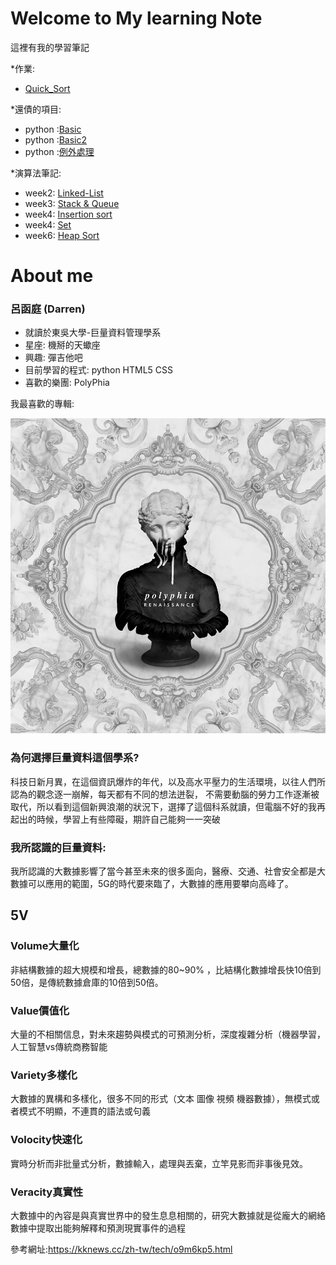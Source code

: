 # Welcome to My learning Note

這裡有我的學習筆記

*作業:
 * [Quick_Sort](https://github.com/DarrenLUCreate/Darren-s-github.memo/tree/master/Quick_sort)
 
*還債的項目:
 * python :[Basic](https://github.com/DarrenLUCreate/Darren-s-github.memo/blob/master/Python/Basic1.md)
 * python :[Basic2](https://github.com/DarrenLUCreate/Darren-s-github.memo/blob/master/Python/Data%20Structure.md)
 * python :[例外處理](https://github.com/DarrenLUCreate/Darren-s-github.memo/blob/master/Python/%E4%BE%8B%E5%A4%96%E8%99%95%E7%90%86.md)

*演算法筆記:
  * week2: [Linked-List](https://github.com/DarrenLUCreate/Darren-s-github.memo/blob/master/LinkedList.md)
  * week3: [Stack & Queue](https://github.com/DarrenLUCreate/Darren-s-github.memo/blob/master/Stack%26Queue.md)
  * week4: [Insertion sort](https://github.com/DarrenLUCreate/Darren-s-github.memo/blob/master/Insertion%20Sort.md)
  * week4: [Set](https://github.com/DarrenLUCreate/Darren-s-github.memo/blob/master/Data%20Structure/Set.md)
  * week6: [Heap Sort](https://github.com/DarrenLUCreate/Darren-s-github.memo/blob/master/Week%206%20Heap_sort/Heap_sort.md)

# About me

### **呂函庭** (Darren)
* 就讀於東吳大學-巨量資料管理學系
* 星座: 機掰的天蠍座
* 興趣: 彈吉他吧
* 目前學習的程式: python HTML5 CSS
* 喜歡的樂團: PolyPhia 

我最喜歡的專輯:

![](https://github.com/DarrenLUCreate/DarreNC/blob/master/Img/polyphia.jpg)

### 為何選擇巨量資料這個學系?

科技日新月異，在這個資訊爆炸的年代，以及高水平壓力的生活環境，以往人們所認為的觀念逐一崩解，每天都有不同的想法迸裂，
不需要動腦的勞力工作逐漸被取代，所以看到這個新興浪潮的狀況下，選擇了這個科系就讀，但電腦不好的我再起出的時候，學習上有些障礙，期許自己能夠一一突破

### 我所認識的巨量資料:

我所認識的大數據影響了當今甚至未來的很多面向，醫療、交通、社會安全都是大數據可以應用的範圍，5G的時代要來臨了，大數據的應用要攀向高峰了。

## 5V

### Volume大量化

非結構數據的超大規模和增長，總數據的80~90% ，比結構化數據增長快10倍到50倍，是傳統數據倉庫的10倍到50倍。

### Value價值化

大量的不相關信息，對未來趨勢與模式的可預測分析，深度複雜分析（機器學習，人工智慧vs傳統商務智能

### Variety多樣化

大數據的異構和多樣化，很多不同的形式（文本 圖像 視頻 機器數據），無模式或者模式不明顯，不連貫的語法或句義

### Volocity快速化

實時分析而非批量式分析，數據輸入，處理與丟棄，立竿見影而非事後見效。

### Veracity真實性

大數據中的內容是與真實世界中的發生息息相關的，研究大數據就是從龐大的網絡數據中提取出能夠解釋和預測現實事件的過程

參考網址:https://kknews.cc/zh-tw/tech/o9m6kp5.html









